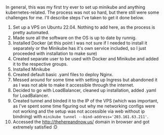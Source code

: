 In general, this was my first try ever to set up minikube and anything kubernetes-related. The process was not so hard, but there still were some challenges for me. 
I'll describe steps I've taken to get it done below.
1. Set up a VPS on Ubuntu 22.04. Nothing to add here, as the process is pretty automated.
2. Made sure all the software on the OS is up to date by runnig.
3. Installed Docker (at this point I was not sure if I needed to install it separately or the Minikube has it's own service included, so I just proceeded with installation to make sure)
4. Created separate user to be used with Docker and Minikube and added it to the respective groups.
5. Installed Minikube
6. Created default basic .yaml files to deploy Nginx. 
7. Messed around for some time with setting up Ingress but abandoned it as I was not able to make it accessible through the internet.
8. Decided to go with LoadBalancer, cleaned up installation, added .yaml for LoadBalancer.
9. Created tunnel and binded it to the IP of the VPS (which was important, as I've spent some time figuring out why me networking configs were not working and the setup was not accessible via web without ip bindning) with `minikube tunnel --bind-address='203.161.63.211'`.
10. Accessed the http://thehereandnow.us/ domain in browser and got extremely satisfied :D
